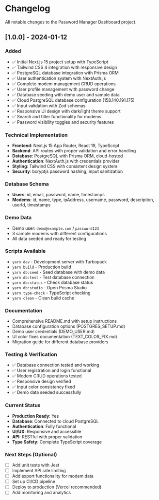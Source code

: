 # Changelog

All notable changes to the Password Manager Dashboard project.

## [1.0.0] - 2024-01-12

### Added
- ✅ Initial Next.js 15 project setup with TypeScript
- ✅ Tailwind CSS 4 integration with responsive design
- ✅ PostgreSQL database integration with Prisma ORM
- ✅ User authentication system with NextAuth.js
- ✅ Complete modem management CRUD operations
- ✅ User profile management with password change
- ✅ Database seeding with demo user and sample data
- ✅ Cloud PostgreSQL database configuration (158.140.191.175)
- ✅ Input validation with Zod schemas
- ✅ Responsive UI design with dark/light theme support
- ✅ Search and filter functionality for modems
- ✅ Password visibility toggles and security features

### Technical Implementation
- **Frontend**: Next.js 15 App Router, React 19, TypeScript
- **Backend**: API routes with proper validation and error handling
- **Database**: PostgreSQL with Prisma ORM, cloud-hosted
- **Authentication**: NextAuth.js with credentials provider
- **Styling**: Tailwind CSS with consistent design system
- **Security**: bcryptjs password hashing, input sanitization

### Database Schema
- **Users**: id, email, password, name, timestamps
- **Modems**: id, name, type, ipAddress, username, password, description, userId, timestamps

### Demo Data
- Demo user: `demo@example.com` / `password123`
- 3 sample modems with different configurations
- All data seeded and ready for testing

### Scripts Available
- `yarn dev` - Development server with Turbopack
- `yarn build` - Production build
- `yarn db:seed` - Seed database with demo data
- `yarn db:test` - Test database connection
- `yarn db:status` - Check database status
- `yarn db:studio` - Open Prisma Studio
- `yarn type-check` - TypeScript checking
- `yarn clean` - Clean build cache

### Documentation
- Comprehensive README.md with setup instructions
- Database configuration options (POSTGRES_SETUP.md)
- Demo user credentials (DEMO_USER.md)
- UI color fixes documentation (TEXT_COLOR_FIX.md)
- Migration guide for different database providers

### Testing & Verification
- ✅ Database connection tested and working
- ✅ User registration and login functional
- ✅ Modem CRUD operations tested
- ✅ Responsive design verified
- ✅ Input color consistency fixed
- ✅ Demo data seeded successfully

### Current Status
- **Production Ready**: Yes
- **Database**: Connected to cloud PostgreSQL
- **Authentication**: Fully functional
- **UI/UX**: Responsive and accessible
- **API**: RESTful with proper validation
- **Type Safety**: Complete TypeScript coverage

### Next Steps (Optional)
- [ ] Add unit tests with Jest
- [ ] Implement API rate limiting
- [ ] Add export functionality for modem data
- [ ] Set up CI/CD pipeline
- [ ] Deploy to production (Vercel recommended)
- [ ] Add monitoring and analytics
